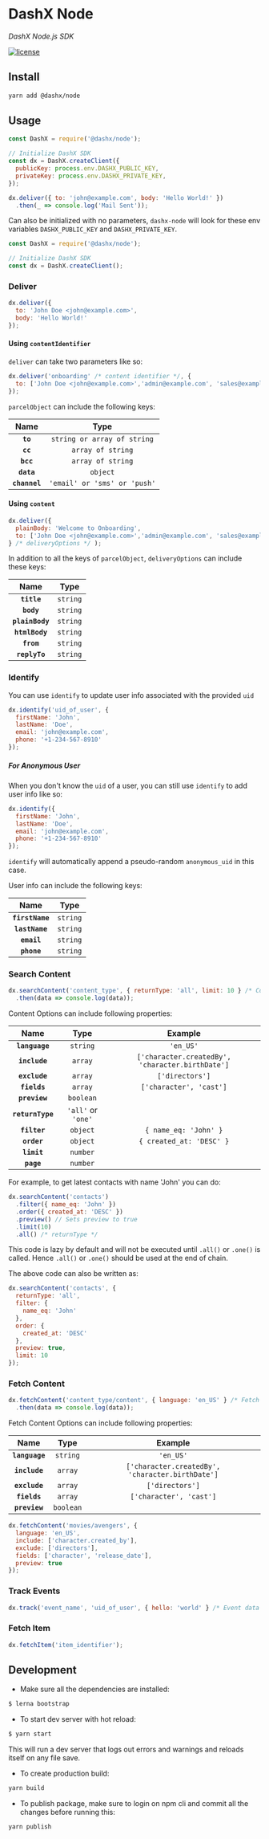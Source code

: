# DashX Node

_DashX Node.js SDK_

<p>
  <a href="/LICENSE">
    <img src="https://badgen.net/badge/license/MIT/blue" alt="license"/>
  </a>
</p>

## Install

```sh
yarn add @dashx/node
```

## Usage

```javascript
const DashX = require('@dashx/node');

// Initialize DashX SDK
const dx = DashX.createClient({
  publicKey: process.env.DASHX_PUBLIC_KEY,
  privateKey: process.env.DASHX_PRIVATE_KEY,
});

dx.deliver({ to: 'john@example.com', body: 'Hello World!' })
  .then(_ => console.log('Mail Sent'));
```

Can also be initialized with no parameters, `dashx-node` will look for these env variables `DASHX_PUBLIC_KEY` and `DASHX_PRIVATE_KEY`.

```javascript
const DashX = require('@dashx/node');

// Initialize DashX SDK
const dx = DashX.createClient();
```

### Deliver

```javascript
dx.deliver({
  to: 'John Doe <john@example.com>',
  body: 'Hello World!'
});
```

#### Using `contentIdentifier`

`deliver` can take two parameters like so:

```javascript
dx.deliver('onboarding' /* content identifier */, {
  to: ['John Doe <john@example.com>','admin@example.com', 'sales@example.com'], /* parcelObject */
});
```

`parcelObject` can include the following keys:

|Name|Type|
|:---:|:--:|
|**`to`**|`string or array of string`|
|**`cc`**|`array of string`|
|**`bcc`**|`array of string`|
|**`data`**|`object`|
|**`channel`**|`'email' or 'sms' or 'push'`|

#### Using `content`

```javascript
dx.deliver({
  plainBody: 'Welcome to Onboarding',
  to: ['John Doe <john@example.com>','admin@example.com', 'sales@example.com'], 
} /* deliveryOptions */ );
```

In addition to all the keys of `parcelObject`, `deliveryOptions` can include these keys:

|Name|Type|
|:---:|:--:|
|**`title`**|`string`|
|**`body`**|`string`|
|**`plainBody`**|`string`|
|**`htmlBody`**|`string`|
|**`from`**|`string`|
|**`replyTo`**|`string`|

### Identify

You can use `identify` to update user info associated with the provided `uid`

```js
dx.identify('uid_of_user', {
  firstName: 'John',
  lastName: 'Doe',
  email: 'john@example.com',
  phone: '+1-234-567-8910'
});
```

##### For Anonymous User

When you don't know the `uid` of a user, you can still use `identify` to add user info like so:

```js
dx.identify({
  firstName: 'John',
  lastName: 'Doe',
  email: 'john@example.com',
  phone: '+1-234-567-8910'
});
```

`identify` will automatically append a pseudo-random `anonymous_uid` in this case.

User info can include the following keys:

|Name|Type|
|:---:|:--:|
|**`firstName`**|`string`|
|**`lastName`**|`string`|
|**`email`**|`string`|
|**`phone`**|`string`|

### Search Content

```javascript
dx.searchContent('content_type', { returnType: 'all', limit: 10 } /* Content Options */)
  .then(data => console.log(data));
```

Content Options can include following properties:

|Name|Type|Example|
|:--:|:--:|:-----:|
|**`language`**|`string`|`'en_US'`||
|**`include`**|`array`|`['character.createdBy', 'character.birthDate']`||
|**`exclude`**|`array`|`['directors']`||
|**`fields`**|`array`|`['character', 'cast']`||
|**`preview`**|`boolean`||
|**`returnType`**|`'all'` or `'one'`||
|**`filter`**|`object`|`{ name_eq: 'John' }`|
|**`order`**|`object`|`{ created_at: 'DESC' }`|
|**`limit`**|`number`||
|**`page`**|`number`||

For example, to get latest contacts with name 'John' you can do:

```javascript
dx.searchContent('contacts')
  .filter({ name_eq: 'John' })
  .order({ created_at: 'DESC' })
  .preview() // Sets preview to true
  .limit(10)
  .all() /* returnType */
```

This code is lazy by default and will not be executed until `.all()` or `.one()` is called.
Hence `.all()` or `.one()` should be used at the end of chain.

The above code can also be written as:

```javascript
dx.searchContent('contacts', {
  returnType: 'all',
  filter: {
    name_eq: 'John'
  },
  order: {
    created_at: 'DESC'
  },
  preview: true,
  limit: 10
});
```

### Fetch Content

```javascript
dx.fetchContent('content_type/content', { language: 'en_US' } /* Fetch Content Options */)
  .then(data => console.log(data));
```

Fetch Content Options can include following properties:

|Name|Type|Example|
|:--:|:--:|:-----:|
|**`language`**|`string`|`'en_US'`||
|**`include`**|`array`|`['character.createdBy', 'character.birthDate']`||
|**`exclude`**|`array`|`['directors']`||
|**`fields`**|`array`|`['character', 'cast']`||
|**`preview`**|`boolean`||

```javascript
dx.fetchContent('movies/avengers', {
  language: 'en_US',
  include: ['character.created_by'],
  exclude: ['directors'],
  fields: ['character', 'release_date'],
  preview: true
});
```

### Track Events

```javascript
dx.track('event_name', 'uid_of_user', { hello: 'world' } /* Event data */);
```

### Fetch Item

```javascript
dx.fetchItem('item_identifier');
```

## Development

- Make sure all the dependencies are installed:

```sh
$ lerna bootstrap
```

- To start dev server with hot reload: 

```sh
$ yarn start
```

This will run a dev server that logs out errors and warnings and reloads itself on any file save.

- To create production build:

```sh
yarn build
```

- To publish package, make sure to login on npm cli and commit all the changes before running this:

```sh
yarn publish
```
